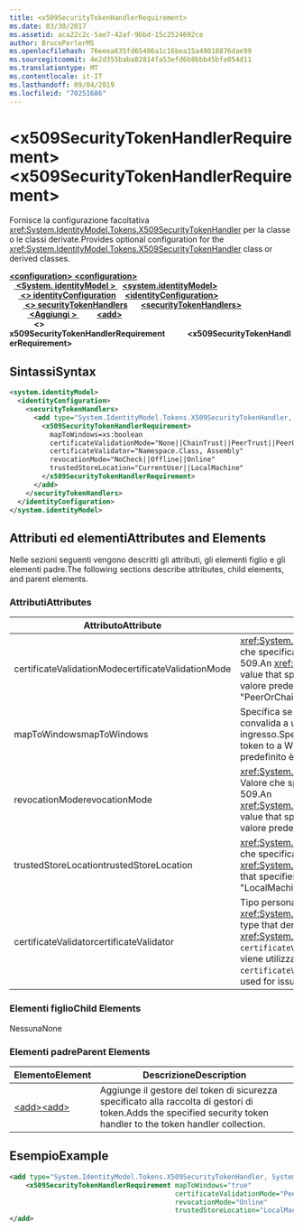 ```yaml
---
title: <x509SecurityTokenHandlerRequirement>
ms.date: 03/30/2017
ms.assetid: aca22c2c-5ae7-42af-9bbd-15c2524692ce
author: BrucePerlerMS
ms.openlocfilehash: 76eeea635fd65486a1c16bea15a49018876dae99
ms.sourcegitcommit: 4e2d355baba82814fa53efd6b8bbb45bfe054d11
ms.translationtype: MT
ms.contentlocale: it-IT
ms.lasthandoff: 09/04/2019
ms.locfileid: "70251686"
---
```

# <a name="x509securitytokenhandlerrequirement"></a><span data-ttu-id="7432d-101">\<x509SecurityTokenHandlerRequirement></span><span class="sxs-lookup"><span data-stu-id="7432d-101">\<x509SecurityTokenHandlerRequirement></span></span>
<span data-ttu-id="7432d-102">Fornisce la configurazione facoltativa <xref:System.IdentityModel.Tokens.X509SecurityTokenHandler> per la classe o le classi derivate.</span><span class="sxs-lookup"><span data-stu-id="7432d-102">Provides optional configuration for the <xref:System.IdentityModel.Tokens.X509SecurityTokenHandler> class or derived classes.</span></span>  
  
<span data-ttu-id="7432d-103">[ **\<configuration>** ](../configuration-element.md)</span><span class="sxs-lookup"><span data-stu-id="7432d-103">[**\<configuration>**](../configuration-element.md)</span></span>\
<span data-ttu-id="7432d-104">&nbsp;&nbsp;[ **\<System. identityModel >** ](system-identitymodel.md)</span><span class="sxs-lookup"><span data-stu-id="7432d-104">&nbsp;&nbsp;[**\<system.identityModel>**](system-identitymodel.md)</span></span>\
<span data-ttu-id="7432d-105">&nbsp;&nbsp;&nbsp;&nbsp;[ **\<> identityConfiguration**](identityconfiguration.md)</span><span class="sxs-lookup"><span data-stu-id="7432d-105">&nbsp;&nbsp;&nbsp;&nbsp;[**\<identityConfiguration>**](identityconfiguration.md)</span></span>\
<span data-ttu-id="7432d-106">&nbsp;&nbsp;&nbsp;&nbsp;&nbsp;&nbsp;[ **\<> securityTokenHandlers**](securitytokenhandlers.md)</span><span class="sxs-lookup"><span data-stu-id="7432d-106">&nbsp;&nbsp;&nbsp;&nbsp;&nbsp;&nbsp;[**\<securityTokenHandlers>**](securitytokenhandlers.md)</span></span>\
<span data-ttu-id="7432d-107">&nbsp;&nbsp;&nbsp;&nbsp;&nbsp;&nbsp;&nbsp;&nbsp;[ **\<Aggiungi >** ](add.md)</span><span class="sxs-lookup"><span data-stu-id="7432d-107">&nbsp;&nbsp;&nbsp;&nbsp;&nbsp;&nbsp;&nbsp;&nbsp;[**\<add>**](add.md)</span></span>\
<span data-ttu-id="7432d-108">&nbsp;&nbsp;&nbsp;&nbsp;&nbsp;&nbsp;&nbsp;&nbsp;&nbsp;&nbsp; **\<> x509SecurityTokenHandlerRequirement**</span><span class="sxs-lookup"><span data-stu-id="7432d-108">&nbsp;&nbsp;&nbsp;&nbsp;&nbsp;&nbsp;&nbsp;&nbsp;&nbsp;&nbsp;**\<x509SecurityTokenHandlerRequirement>**</span></span>  
  
## <a name="syntax"></a><span data-ttu-id="7432d-109">Sintassi</span><span class="sxs-lookup"><span data-stu-id="7432d-109">Syntax</span></span>  
  
```xml  
<system.identityModel>  
  <identityConfiguration>  
    <securityTokenHandlers>  
      <add type="System.IdentityModel.Tokens.X509SecurityTokenHandler, System.IdentityModel">  
        <x509SecurityTokenHandlerRequirement>  
          mapToWindows=xs:boolean  
          certificateValidationMode="None||ChainTrust||PeerTrust||PeerOrChainTrust||Custom"  
          certificateValidator="Namespace.Class, Assembly"  
          revocationMode="NoCheck||Offline||Online"  
          trustedStoreLocation="CurrentUser||LocalMachine"  
        </x509SecurityTokenHandlerRequirement>  
      </add>  
    </securityTokenHandlers>  
  </identityConfiguration>  
</system.identityModel>  
```  
  
## <a name="attributes-and-elements"></a><span data-ttu-id="7432d-110">Attributi ed elementi</span><span class="sxs-lookup"><span data-stu-id="7432d-110">Attributes and Elements</span></span>  
 <span data-ttu-id="7432d-111">Nelle sezioni seguenti vengono descritti gli attributi, gli elementi figlio e gli elementi padre.</span><span class="sxs-lookup"><span data-stu-id="7432d-111">The following sections describe attributes, child elements, and parent elements.</span></span>  
  
### <a name="attributes"></a><span data-ttu-id="7432d-112">Attributi</span><span class="sxs-lookup"><span data-stu-id="7432d-112">Attributes</span></span>  
  
|<span data-ttu-id="7432d-113">Attributo</span><span class="sxs-lookup"><span data-stu-id="7432d-113">Attribute</span></span>|<span data-ttu-id="7432d-114">Descrizione</span><span class="sxs-lookup"><span data-stu-id="7432d-114">Description</span></span>|  
|---------------|-----------------|  
|<span data-ttu-id="7432d-115">certificateValidationMode</span><span class="sxs-lookup"><span data-stu-id="7432d-115">certificateValidationMode</span></span>|<span data-ttu-id="7432d-116"><xref:System.ServiceModel.Security.X509CertificateValidationMode> Valore che specifica la modalità di convalida da utilizzare per il certificato X. 509.</span><span class="sxs-lookup"><span data-stu-id="7432d-116">An <xref:System.ServiceModel.Security.X509CertificateValidationMode> value that specifies the validation mode to use for the X.509 certificate.</span></span> <span data-ttu-id="7432d-117">Il valore predefinito è "PeerOrChainTrust".</span><span class="sxs-lookup"><span data-stu-id="7432d-117">The default value is "PeerOrChainTrust".</span></span>|  
|<span data-ttu-id="7432d-118">mapToWindows</span><span class="sxs-lookup"><span data-stu-id="7432d-118">mapToWindows</span></span>|<span data-ttu-id="7432d-119">Specifica se il gestore di token deve eseguire il mapping del token di convalida a un account di Windows tramite l'attestazione UPN in ingresso.</span><span class="sxs-lookup"><span data-stu-id="7432d-119">Specifies whether the token handler should map the validating token to a Windows account by using the incoming UPN claim.</span></span> <span data-ttu-id="7432d-120">Il valore predefinito è "false".</span><span class="sxs-lookup"><span data-stu-id="7432d-120">The default is "false".</span></span>|  
|<span data-ttu-id="7432d-121">revocationMode</span><span class="sxs-lookup"><span data-stu-id="7432d-121">revocationMode</span></span>|<span data-ttu-id="7432d-122"><xref:System.Security.Cryptography.X509Certificates.X509RevocationMode> Valore che specifica la modalità di revoca da utilizzare per il certificato X. 509.</span><span class="sxs-lookup"><span data-stu-id="7432d-122">An <xref:System.Security.Cryptography.X509Certificates.X509RevocationMode> value that specifies the revocation mode to use for the X.509 certificate.</span></span> <span data-ttu-id="7432d-123">Il valore predefinito è "online".</span><span class="sxs-lookup"><span data-stu-id="7432d-123">The default value is "Online".</span></span>|  
|<span data-ttu-id="7432d-124">trustedStoreLocation</span><span class="sxs-lookup"><span data-stu-id="7432d-124">trustedStoreLocation</span></span>|<span data-ttu-id="7432d-125"><xref:System.Security.Cryptography.X509Certificates.StoreLocation> Valore che specifica l'archivio certificati X. 509.</span><span class="sxs-lookup"><span data-stu-id="7432d-125">A <xref:System.Security.Cryptography.X509Certificates.StoreLocation> value that specifies the X.509 certificate store.</span></span> <span data-ttu-id="7432d-126">Il valore predefinito è "LocalMachine".</span><span class="sxs-lookup"><span data-stu-id="7432d-126">The default value is "LocalMachine".</span></span>|  
|<span data-ttu-id="7432d-127">certificateValidator</span><span class="sxs-lookup"><span data-stu-id="7432d-127">certificateValidator</span></span>|<span data-ttu-id="7432d-128">Tipo personalizzato che deriva da <xref:System.IdentityModel.Selectors.X509CertificateValidator>.</span><span class="sxs-lookup"><span data-stu-id="7432d-128">A custom type that derives from <xref:System.IdentityModel.Selectors.X509CertificateValidator>.</span></span> <span data-ttu-id="7432d-129">Se l' `certificateValidationMode` attributo è "Custom", un'istanza di questo tipo viene utilizzata per la convalida del certificato dell'autorità emittente.</span><span class="sxs-lookup"><span data-stu-id="7432d-129">If the `certificateValidationMode` attribute is "Custom", an instance of this type is used for issuer certificate validation.</span></span>|  
  
### <a name="child-elements"></a><span data-ttu-id="7432d-130">Elementi figlio</span><span class="sxs-lookup"><span data-stu-id="7432d-130">Child Elements</span></span>  
 <span data-ttu-id="7432d-131">Nessuna</span><span class="sxs-lookup"><span data-stu-id="7432d-131">None</span></span>  
  
### <a name="parent-elements"></a><span data-ttu-id="7432d-132">Elementi padre</span><span class="sxs-lookup"><span data-stu-id="7432d-132">Parent Elements</span></span>  
  
|<span data-ttu-id="7432d-133">Elemento</span><span class="sxs-lookup"><span data-stu-id="7432d-133">Element</span></span>|<span data-ttu-id="7432d-134">Descrizione</span><span class="sxs-lookup"><span data-stu-id="7432d-134">Description</span></span>|  
|-------------|-----------------|  
|[<span data-ttu-id="7432d-135">\<add></span><span class="sxs-lookup"><span data-stu-id="7432d-135">\<add></span></span>](add.md)|<span data-ttu-id="7432d-136">Aggiunge il gestore del token di sicurezza specificato alla raccolta di gestori di token.</span><span class="sxs-lookup"><span data-stu-id="7432d-136">Adds the specified security token handler to the token handler collection.</span></span>|  
  
## <a name="example"></a><span data-ttu-id="7432d-137">Esempio</span><span class="sxs-lookup"><span data-stu-id="7432d-137">Example</span></span>  
  
```xml  
<add type="System.IdentityModel.Tokens.X509SecurityTokenHandler, System.IdentityModel">  
    <x509SecurityTokenHandlerRequirement mapToWindows="true"   
                                         certificateValidationMode="PeerOrChainTrust"   
                                         revocationMode="Online"   
                                         trustedStoreLocation="LocalMachine" />  
</add>  
```
